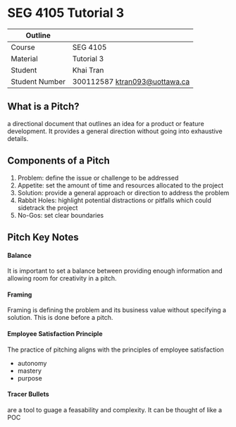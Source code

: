 # SEG 4105 Tutorial 3

| Outline        |                               |
| -------------- | ----------------------------- |
| Course         | SEG 4105                      |
| Material       | Tutorial 3                    |
| Student        | Khai Tran                     |
| Student Number | 300112587 ktran093@uottawa.ca |

## What is a Pitch?

a directional document that outlines an idea for a product or feature development. It provides a general direction without going into exhaustive details.

## Components of a Pitch

1. Problem: define the issue or challenge to be addressed
2. Appetite: set the amount of time and resources allocated to the project
3. Solution: provide a general approach or direction to address the problem
4. Rabbit Holes: highlight potential distractions or pitfalls which could sidetrack the project
5. No-Gos: set clear boundaries

## Pitch Key Notes

#### Balance

It is important to set a balance between providing enough information and allowing room for creativity in a pitch.

#### Framing

Framing is defining the problem and its business value without specifying a solution. This is done before a pitch.

#### Employee Satisfaction Principle

The practice of pitching aligns with the principles of employee satisfaction

- autonomy
- mastery
- purpose

#### Tracer Bullets

are a tool to guage a feasability and complexity. It can be thought of like a POC
